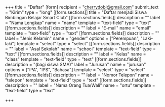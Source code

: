 +++
title = "Daftar"
[form]
recipient = "cherrydobi@gmail.com"
submit_text = "Kirim"
type = "long"
[[form.sections]]
title = "Daftar menjadi Siswa Bimbingan Belajar Smart Club"
[[form.sections.fields]]
description = ""
label = "Nama Lengkap"
name = "name"
template = "text-field"
type = "text"
[[form.sections.fields]]
description = ""
label = "E-mail"
name = "email"
template = "text-field"
type = "text"
[[form.sections.fields]]
description = ""
label = "Jenis Kelamin"
name = "gender"
options = ["Perempuan", "Laki-laki"]
template = "select"
type = "select"
[[form.sections.fields]]
description = ""
label = "Asal Sekolah"
name = "school"
template = "text-field"
type = "text"
[[form.sections.fields]]
description = ""
label = "Kelas"
name = "class"
template = "text-field"
type = "text"
[[form.sections.fields]]
description = "(bagi siswa SMA)"
label = "Jurusan"
name = "jurusan"
options = ["IPA", "IPS", "Bahasa"]
template = "select"
type = "select"
[[form.sections.fields]]
description = ""
label = "Nomor Telepon"
name = "telepon"
template = "text-field"
type = "text"
[[form.sections.fields]]
description = ""
label = "Nama Orang Tua/Wali"
name = "ortu"
template = "text-field"
type = "text"

+++
